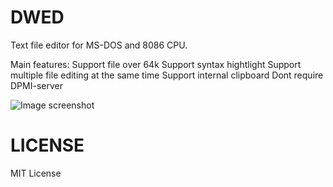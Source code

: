 # DWED

Text file editor for MS-DOS and 8086 CPU.

Main features:
Support file over 64k
Support syntax hightlight
Support multiple file editing at the same time
Support internal clipboard
Dont require DPMI-server

![Image screenshot](https://github.com/DosWord/editor/raw/main/DWED.PNG)

# LICENSE

MIT License
